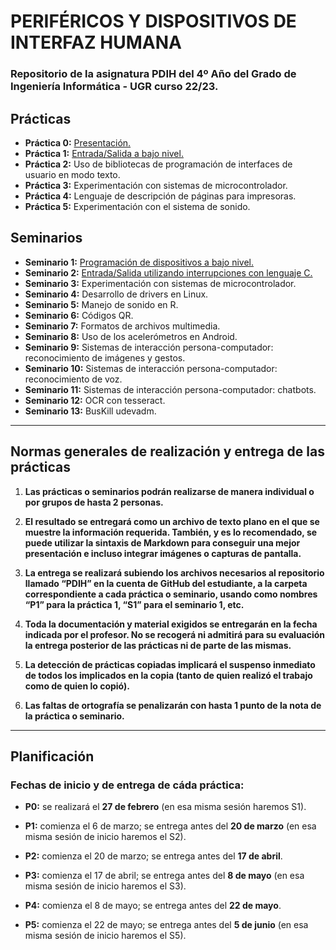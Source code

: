 # PERIFÉRICOS Y DISPOSITIVOS DE INTERFAZ HUMANA

### Repositorio de la asignatura PDIH del 4º Año del Grado de Ingeniería Informática - UGR curso 22/23.

## Prácticas

+ **Práctica 0:** [Presentación.](https://github.com/SrRosales/UGR-PDIH/tree/main/PO)
+ **Práctica 1:** [Entrada/Salida a bajo nivel.](https://github.com/SrRosales/UGR-PDIH/tree/main/P1)
+ **Práctica 2:** Uso de bibliotecas de programación de interfaces de usuario
en modo texto.
+ **Práctica 3:** Experimentación con sistemas de microcontrolador.
+ **Práctica 4:** Lenguaje de descripción de páginas para impresoras.
+ **Práctica 5:** Experimentación con el sistema de sonido.

## Seminarios

+ **Seminario 1:** [Programación de dispositivos a bajo nivel.](https://github.com/SrRosales/UGR-PDIH/tree/main/S1)
+ **Seminario 2:** [Entrada/Salida utilizando interrupciones con lenguaje C.](https://github.com/SrRosales/UGR-PDIH/tree/main/S2)
+ **Seminario 3:** Experimentación con sistemas de microcontrolador.
+ **Seminario 4:** Desarrollo de drivers en Linux.
+ **Seminario 5:** Manejo de sonido en R.
+ **Seminario 6:** Códigos QR.
+ **Seminario 7:** Formatos de archivos multimedia.
+ **Seminario 8:** Uso de los acelerómetros en Android.
+ **Seminario 9:** Sistemas de interacción persona-computador: reconocimiento de 
imágenes y gestos.
+ **Seminario 10:** Sistemas de interacción persona-computador: reconocimiento de 
voz.
+ **Seminario 11:** Sistemas de interacción persona-computador: chatbots.
+ **Seminario 12:** OCR con tesseract.
+ **Seminario 13:** BusKill udevadm.

---------------

## Normas generales de realización y entrega de las prácticas

1. **Las prácticas o seminarios podrán realizarse de manera individual o por grupos de 
hasta 2 personas.**

2. **El resultado se entregará como un archivo de texto plano en el que se muestre la 
información requerida. También, y es lo recomendado, se puede utilizar la sintaxis de 
Markdown para conseguir una mejor presentación e incluso integrar imágenes o 
capturas de pantalla.**

3. **La entrega se realizará subiendo los archivos necesarios al repositorio llamado “PDIH”
en la cuenta de GitHub del estudiante, a la carpeta correspondiente a cada práctica o 
seminario, usando como nombres “P1” para la práctica 1, “S1” para el seminario 1, etc.**

4. **Toda la documentación y material exigidos se entregarán en la fecha indicada por el 
profesor. No se recogerá ni admitirá para su evaluación la entrega posterior de las 
prácticas ni de parte de las mismas.**

5. **La detección de prácticas copiadas implicará el suspenso inmediato de todos los 
implicados en la copia (tanto de quien realizó el trabajo como de quien lo copió).**

6. **Las faltas de ortografía se penalizarán con hasta 1 punto de la nota de la práctica o 
seminario.**

---------------

## Planificación

### Fechas de inicio y de entrega de cáda práctica:

+ **P0:** se realizará el **27 de febrero** (en esa misma sesión haremos S1).

+ **P1:** comienza el 6 de marzo; se entrega antes del **20 de marzo** (en esa misma 
sesión de inicio haremos el S2).

+ **P2:** comienza el 20 de marzo; se entrega antes del **17 de abril**.

+ **P3:** comienza el 17 de abril; se entrega antes del **8 de mayo** (en esa misma 
sesión de inicio haremos el S3).

+ **P4:** comienza el 8 de mayo; se entrega antes del **22 de mayo**.

+ **P5:** comienza el 22 de mayo; se entrega antes del **5 de junio** (en esa misma 
sesión de inicio haremos el S5).
